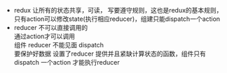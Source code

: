 - redux 让所有的状态共享，可读， 写要遵守规则，这也是redux的基本规则，只有action可以修改state(执行相应reducer)，组建只能dispatch一个action
- reducer 不可以直接调用的<br>
通过action才可以调用<br>
组件 reducer 不能见面 dispatch<br>
要保护好数据 设置了reducer 提供并且紧缺计算状态的函数，组件只有dispatch 一个action 才能执行reducer